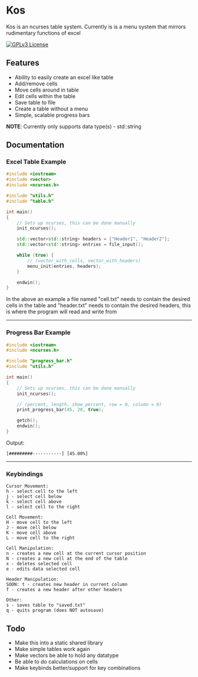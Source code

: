 # Kos

Kos is an ncurses table system. Currently is is a menu system that mirrors rudimentary functions of excel

[![GPLv3 License](https://img.shields.io/badge/License-GPL%20v3-yellow.svg)](https://opensource.org/licenses/)

## Features

- Ability to easily create an excel like table
- Add/remove cells
- Move cells around in table
- Edit cells within the table
- Save table to file
- Create a table without a menu
- Simple, scalable progress bars

**NOTE**: Currently only supports data type(s) - std::string


## Documentation

### Excel Table Example
```cpp
#include <iostream>
#include <vector>
#include <ncurses.h>

#include "utils.h"
#include "table.h"

int main() 
{
    // Sets up ncurses, this can be done manually
    init_ncurses();

    std::vector<std::string> headers = {"Header1", "Header2"};
    std::vector<std::string> entries = file_input();

    while (true) {
        // (vector_with_cells, vector_with_headers)
        menu_init(entries, headers);
    }

    endwin();
}
```
In the above an example a file named "cell.txt" needs to contain the desired cells in the table and "header.txt" needs to contain the desired headers, this is where the program will read and write from

---

### Progress Bar Example
```cpp
#include <iostream>
#include <ncurses.h>

#include "progress_bar.h"
#include "utils.h"

int main()
{
    // Sets up ncurses, this can be done manually
    init_ncurses();

    // (percent, length, show_percent, row = 0, column = 0)
    print_progress_bar(45, 20, true);

    getch();
    endwin();
}
```
Output:
```
[#########-----------] [45.00%]
```

---

### Keybindings
```
Cursor Movement:
h - select cell to the left
j - select cell below
k - select cell above
l - select cell to the right

Cell Movement:
H - move cell to the left
J - move cell below
K - move cell above
L - move cell to the right

Cell Manipulation:
n - creates a new cell at the current cursor position
N - creates a new cell at the end of the table
x - deletes selected cell
e - edits data selected cell

Header Manipulation:
SOON: t - creates new header in current column
T - creates a new header after other headers

Other:
s - saves table to "saved.txt"
q - quits program (does NOT autosave)
```

## Todo

- Make this into a static shared library
- Make simple tables work again
- Make vectors be able to hold any datatype
- Be able to do calculations on cells 
- Make keybinds better/support for key combinations
